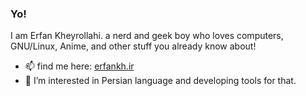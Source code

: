 ### Yo!

I am Erfan Kheyrollahi. a nerd and geek boy who loves computers, GNU/Linux, Anime, and other stuff you already know about!

- 📫 find me here: [erfankh.ir](https://erfankh.ir/)
- 🔭 I’m interested in Persian language and developing tools for that.

<!--
**ekm507/ekm507** is a ✨ _special_ ✨ repository because its `README.md` (this file) appears on your GitHub profile.

Here are some ideas to get you started:

- 🔭 I’m currently working on ...
- 🌱 I’m currently learning ...
- 👯 I’m looking to collaborate on ...
- 🤔 I’m looking for help with ...
- 💬 Ask me about ...
- 📫 How to reach me: ...
- 😄 Pronouns: ...
- ⚡ Fun fact: ...
-->

